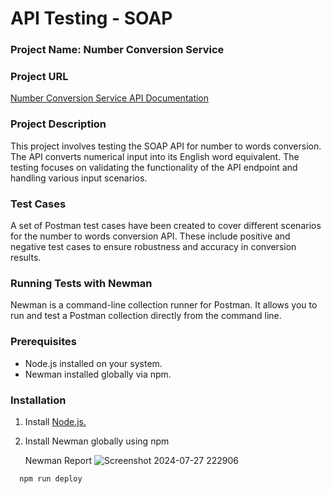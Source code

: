 
# API Testing - SOAP

### Project Name: Number Conversion Service
### Project URL







[Number Conversion Service API Documentation](https://www.dataaccess.com/webservicesserver/NumberConversion.wso?op=NumberToWords)

### Project Description
This project involves testing the SOAP API for number to words conversion. The API converts numerical input into its English word equivalent. The testing focuses on validating the functionality of the API endpoint and handling various input scenarios.

### Test Cases
A set of Postman test cases have been created to cover different scenarios for the number to words conversion API. These include positive and negative test cases to ensure robustness and accuracy in conversion results.

### Running Tests with Newman
Newman is a command-line collection runner for Postman. It allows you to run and test a Postman collection directly from the command line.

### Prerequisites
- Node.js installed on your system.
- Newman installed globally via npm.

### Installation
1. Install [Node.js.](https://nodejs.org/en/download/package-manager)
2. Install Newman globally using npm

   Newman Report
   ![Screenshot 2024-07-27 222906](https://github.com/user-attachments/assets/8f681823-1b11-480e-a1ce-e9eaa1d87c8a)






```bash
  npm run deploy
```



